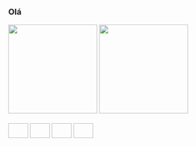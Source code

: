 ### Olá

<div>
  <img height="180em" src="https://github-readme-stats.vercel.app/api?username=GesioRichard&show_icons=true&theme=radical&include_all_commits=true&count_private=true" />
  <img height="180em" src="https://github-readme-stats.vercel.app/api/top-langs/?username=GesioRichard&layout=compact&theme=radical" />
</div>

<div style="display: inline_block"><br>
  <img align="center" height="30" width="40" src"https://cdn.jsdelivr.net/gh/devicons/devicon/icons/adonisjs/adonisjs-original.svg"/>
  <img align="center" height="30" width="40" src"https://cdn.jsdelivr.net/gh/devicons/devicon/icons/adonisjs/adonisjs-original.svg"/>
  <img align="center" height="30" width="40" src"https://cdn.jsdelivr.net/gh/devicons/devicon/icons/adonisjs/adonisjs-original.svg"/>
  <img align="center" height="30" width="40" src"https://cdn.jsdelivr.net/gh/devicons/devicon/icons/adonisjs/adonisjs-original.svg"/>
</div>
